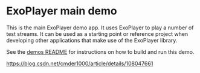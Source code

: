 # ExoPlayer main demo

This is the main ExoPlayer demo app. It uses ExoPlayer to play a number of test
streams. It can be used as a starting point or reference project when developing
other applications that make use of the ExoPlayer library.

See the [demos README](../README.md) for instructions on how to build and run
this demo.

https://blog.csdn.net/cmder1000/article/details/108047661
